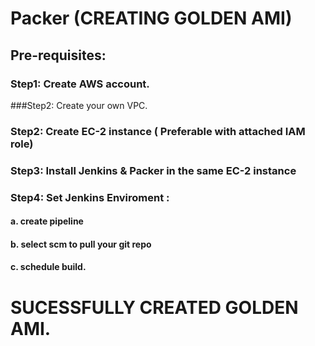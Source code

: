 # Packer (CREATING GOLDEN AMI)
## Pre-requisites:
### Step1: Create AWS account.
###Step2: Create your own VPC.
### Step2: Create EC-2 instance ( Preferable with attached IAM role)
### Step3: Install Jenkins & Packer in the same EC-2 instance
### Step4: Set Jenkins Enviroment :
#### a. create pipeline
#### b. select scm to pull your git repo
#### c. schedule build.

# SUCESSFULLY CREATED GOLDEN AMI.
